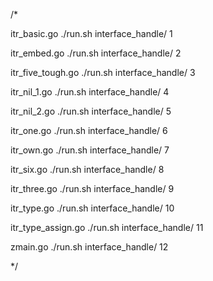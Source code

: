 /*

 itr_basic.go
 ./run.sh interface_handle/ 1

 itr_embed.go
 ./run.sh interface_handle/ 2

 itr_five_tough.go
 ./run.sh interface_handle/ 3

 itr_nil_1.go
 ./run.sh interface_handle/ 4

 itr_nil_2.go
 ./run.sh interface_handle/ 5

 itr_one.go
 ./run.sh interface_handle/ 6

 itr_own.go
 ./run.sh interface_handle/ 7

 itr_six.go
 ./run.sh interface_handle/ 8

 itr_three.go
 ./run.sh interface_handle/ 9

 itr_type.go
 ./run.sh interface_handle/ 10

 itr_type_assign.go
 ./run.sh interface_handle/ 11

 zmain.go
 ./run.sh interface_handle/ 12

*/
